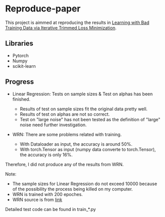 # Reproduce-paper

This project is aimmed at reproducing the results in [Learning with Bad Training Data via Iterative Trimmed Loss Minimization](https://arxiv.org/abs/1810.11874).

## Libraries

- Pytorch
- Numpy
- scikit-learn

## Progress

 - Linear Regression: Tests on sample sizes & Test on alphas has been finished. 
   - Results of test on sample sizes fit the original data pretty well.
   - Results of test on alphas are not so correct. 
   - Test on "large noise" has not been tested as the definition of "large" noise need further investigation. 

 - WRN: There are some problems related with training. 
   - With Dataloader as input, the accuracy is around 50%.
   - With torch.Tensor as input (numpy data converte to torch.Tensor), the accuracy is only 16%.
 
Therefore, I did not produce any of the results from WRN. 

Note: 

- The sample sizes for Linear Regression do not exceed 10000 because of the possibility the process being killed on my computer. 
- WRN is trained with 200 epoches.
- WRN source is from [link](https://github.com/meliketoy/wide-resnet.pytorch)

Detailed test code can be found in train\_\*.py
